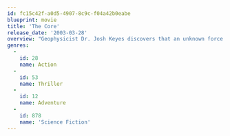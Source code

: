 ```yaml
---
id: fc15c42f-a0d5-4907-8c9c-f04a42b0eabe
blueprint: movie
title: 'The Core'
release_date: '2003-03-28'
overview: "Geophysicist Dr. Josh Keyes discovers that an unknown force has caused the earth's inner core to stop rotating. With the planet's magnetic field rapidly deteriorating, our atmosphere literally starts to come apart at the seams with catastrophic consequences. To resolve the crisis, Keyes, along with a team of the world's most gifted scientists, travel into the earth's core. Their mission: detonate a device that will reactivate the core."
genres:
  -
    id: 28
    name: Action
  -
    id: 53
    name: Thriller
  -
    id: 12
    name: Adventure
  -
    id: 878
    name: 'Science Fiction'
---
```

